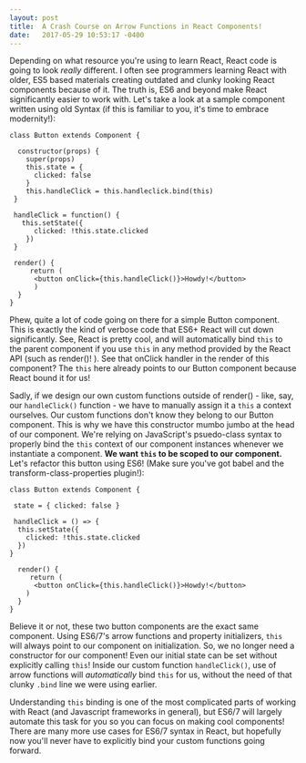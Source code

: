 ```yaml
---
layout: post
title:  A Crash Course on Arrow Functions in React Components!
date:   2017-05-29 10:53:17 -0400
---
```



Depending on what resource you're using to learn React, React code is going to look *really* different. I often see programmers learning React with older, ES5 based materials creating outdated and clunky looking React components because of it. The truth is, ES6 and beyond make React significantly easier to work with. Let's take a look at a sample component written using old Syntax (if this is familiar to you, it's time to embrace modernity!):

```
class Button extends Component {

  constructor(props) {
	super(props)
	this.state = {
	  clicked: false
	}
	this.handleClick = this.handleclick.bind(this)
 }
	
 handleClick = function() {
   this.setState({
	  clicked: !this.state.clicked
	})
 }
	
 render() {
	 return (
	  <button onClick={this.handleClick()}>Howdy!</button>
	  )
  }
}
```

Phew, quite a lot of code going on there for a simple Button component. This is exactly the kind of verbose code that ES6+ React will cut down significantly. See, React is pretty cool, and will automatically bind `this` to the parent component if you use `this` in any method provided by the React API (such as render()! ). See that onClick handler in the render of this component? The `this` here already points to our Button component because React bound it for us!

Sadly, if we design our own custom functions outside of render() - like, say, our `handleClick()` function - we have to manually assign it a `this` a context ourselves. Our custom functions don't know they belong to our Button component. This is why we have this constructor mumbo jumbo at the head of our component. We're relying on JavaScript's psuedo-class syntax to properly bind the `this` context of our component instances whenever we instantiate a component. **We want `this` to be scoped to our component.** Let's refactor this button using ES6! (Make sure you've got babel and the transform-class-properties plugin!):

```
class Button extends Component {

 state = { clicked: false }
	
 handleClick = () => {
  this.setState({
	clicked: !this.state.clicked
  })
}
	
  render() {
	 return (
	  <button onClick={this.handleClick()}>Howdy!</button>
	)
  }
}
```

Believe it or not, these two button components are the exact same component. Using ES6/7's arrow functions and property initializers, `this` will always point to our component on initialization. So, we no longer need a constructor for our component! Even our initial state can be set without explicitly calling `this`! Inside our custom function `handleClick()`, use of arrow functions will *automatically* bind `this` for us, without the need of that clunky `.bind` line we were using earlier. 

Understanding `this` binding is one of the most complicated parts of working with React (and Javascript frameworks in general), but ES6/7 will largely automate this task for you so you can focus on making cool components! There are many more use cases for ES6/7 syntax in React, but hopefully now you'll never have to explicitly bind your custom functions going forward.
